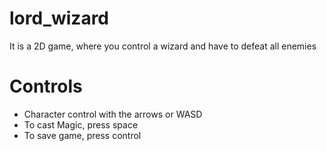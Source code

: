 # lord_wizard
It is a 2D game, where you control a wizard and have to defeat all enemies
# Controls
- Character control with the arrows or WASD
- To cast Magic, press space
- To save game, press control
